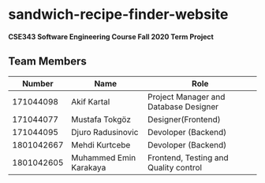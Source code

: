 # sandwich-recipe-finder-website
#### CSE343 Software Engineering Course Fall 2020 Term Project
## Team Members
| Number | Name | Role
| --- | --- | --- |
| 171044098 | Akif Kartal | Project Manager and Database Designer
| 171044077 | Mustafa Tokgöz | Designer(Frontend)
| 171044095 | Djuro Radusinovic | Devoloper (Backend) 
| 1801042667 | Mehdi Kurtcebe | Devoloper (Backend)
| 1801042605 | Muhammed Emin Karakaya | Frontend, Testing and Quality control
